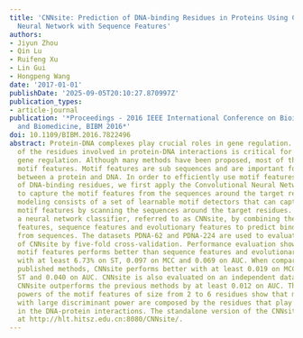 ```yaml
---
title: 'CNNsite: Prediction of DNA-binding Residues in Proteins Using Convolutional
  Neural Network with Sequence Features'
authors:
- Jiyun Zhou
- Qin Lu
- Ruifeng Xu
- Lin Gui
- Hongpeng Wang
date: '2017-01-01'
publishDate: '2025-09-05T20:10:27.870997Z'
publication_types:
- article-journal
publication: '*Proceedings - 2016 IEEE International Conference on Bioinformatics
  and Biomedicine, BIBM 2016*'
doi: 10.1109/BIBM.2016.7822496
abstract: Protein-DNA complexes play crucial roles in gene regulation. The prediction
  of the residues involved in protein-DNA interactions is critical for understanding
  gene regulation. Although many methods have been proposed, most of them overlooked
  motif features. Motif features are sub sequences and are important for the recognition
  between a protein and DNA. In order to efficiently use motif features for the prediction
  of DNA-binding residues, we first apply the Convolutional Neural Network (CNN) method
  to capture the motif features from the sequences around the target residues. CNN
  modeling consists of a set of learnable motif detectors that can capture the important
  motif features by scanning the sequences around the target residues. Then we use
  a neural network classifier, referred to as CNNsite, by combining the captured motif
  features, sequence features and evolutionary features to predict binding residues
  from sequences. The datasets PDNA-62 and PDNA-224 are used to evaluate the performance
  of CNNsite by five-fold cross-validation. Performance evaluation shows that the
  motif features performs better than sequence features and evolutionary features
  with at least 6.73% on ST, 0.097 on MCC and 0.069 on AUC. When comparing with previously
  published methods, CNNsite performs better with at least 0.019 on MCC, 4.37% on
  ST and 0.040 on AUC. CNNsite is also evaluated on an independent dataset TS-72 and
  CNNsite outperforms the previous methods by at least 0.012 on AUC. The discriminant
  powers of the motif features of size from 2 to 6 residues show that many motif features
  with large discriminant power are composed by the residues that play important roles
  in the DNA-protein interactions. The standalone version of the CNNsite is available
  at http://hlt.hitsz.edu.cn:8080/CNNsite/.
---
```

